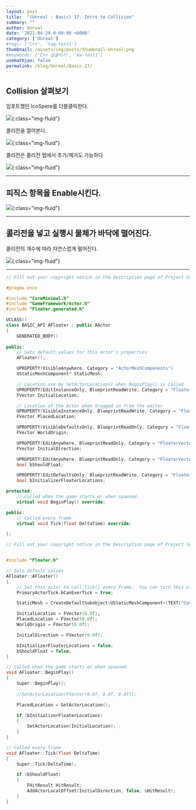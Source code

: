 ```yaml
---
layout: post
title:  "(Unreal : Basic) 17. Intro to Collision"
summary: ""
author: Unreal
date: '2021-04-29 0:00:00 +0000'
category: ['Unreal']
#tags: ['C++', 'tag-test1']
thumbnail: /assets/img/posts/thumbnail-Unreal.png
#keywords: ['C++ 글올리기', 'kw-test1']
usemathjax: false
permalink: /blog/Unreal/Basic-17/
---
```


## Collision 살펴보기

임포트했던 IcoSpere를 더블클릭한다.

![](/assets/img/posts/Unreal/Basic-17-1.PNG){:class="img-fluid"}

콜리전을 열어본다.

![](/assets/img/posts/Unreal/Basic-17-2.PNG){:class="img-fluid"}

콜리전은 콜리전 탭에서 추가/제거도 가능하다

![](/assets/img/posts/Unreal/Basic-17-3.PNG){:class="img-fluid"}

---

## 피직스 항목을 Enable시킨다.

![](/assets/img/posts/Unreal/Basic-17-4.PNG){:class="img-fluid"}

---

## 콜리전을 넣고 실행시 물체가 바닥에 떨어진다.

콜리전의 개수에 따라 자연스럽게 떨어진다.

![](/assets/img/posts/Unreal/Basic-17-5.PNG){:class="img-fluid"}

---

```cpp
// Fill out your copyright notice in the Description page of Project Settings.

#pragma once

#include "CoreMinimal.h"
#include "GameFramework/Actor.h"
#include "Floater.generated.h"

UCLASS()
class BASIC_API AFloater : public AActor
{
	GENERATED_BODY()
	
public:	
	// Sets default values for this actor's properties
	AFloater();

	UPROPERTY(VisibleAnywhere, Category = "ActorMeshComponents")
	UStaticMeshComponent* StaticMesh;

	// Location use by SetActorLocation() when BegniPlay() is called
	UPROPERTY(EditInstanceOnly, BlueprintReadWrite, Category = "FloaterVectors")
	FVector InitialLocation;

	// Location of the Actor when dragged in from the editor
	UPROPERTY(VisibleInstanceOnly, BlueprintReadWrite, Category = "FloaterVectors")
	FVector PlacedLocation;

	UPROPERTY(VisibleDefaultsOnly, BlueprintReadOnly, Category = "FloaterVectors")
	FVector WorldOrigin;

	UPROPERTY(EditAnywhere, BlueprintReadOnly, Category = "FloaterVectors")
	FVector InitialDirection;

	UPROPERTY(EditAnywhere, BlueprintReadOnly, Category = "FloaterVectors")
	bool bShouldFloat;

	UPROPERTY(EditDefaultsOnly, BlueprintReadWrite, Category = "Floater Variables")
	bool bInitializerFloaterLocations;

protected:
	// Called when the game starts or when spawned
	virtual void BeginPlay() override;

public:	
	// Called every frame
	virtual void Tick(float DeltaTime) override;

};

```

```cpp
// Fill out your copyright notice in the Description page of Project Settings.


#include "Floater.h"

// Sets default values
AFloater::AFloater()
{
 	// Set this actor to call Tick() every frame.  You can turn this off to improve performance if you don't need it.
	PrimaryActorTick.bCanEverTick = true;

	StaticMesh = CreateDefaultSubobject<UStaticMeshComponent>(TEXT("CustomStaticMesh"));

	InitialLocation = FVector(0.0f);
	PlacedLocation = FVector(0.0f);
	WorldOrigin = FVector(0.0f);

	InitialDirection = FVector(0.0f);

	bInitializerFloaterLocations = false;
	bShouldFloat = false;
}

// Called when the game starts or when spawned
void AFloater::BeginPlay()
{
	Super::BeginPlay();
	
	//SetActorLocation(FVector(0.0f, 0.0f, 0.0f));

	PlacedLocation = GetActorLocation();

	if (bInitializerFloaterLocations)
	{
		SetActorLocation(InitialLocation);
	}
}

// Called every frame
void AFloater::Tick(float DeltaTime)
{
	Super::Tick(DeltaTime);

	if (bShouldFloat)
	{
		FHitResult HitResult;
		AddActorLocalOffset(InitialDirection, false, &HitResult);
	}
}


```